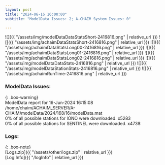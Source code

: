 ```yaml
---
layout: post
title: "2024-06-16 16:00:00"
subtitle: "ModelData Issues: 2; A-CHAIM System Issues: 0"

---
```


![]({{ "/assets/img/modelDataDataStatsShort-2416816.png" | relative_url }})
![]({{ "/assets/img/achaimDataStatsShort-2416816.png" | relative_url }})
![]({{ "/assets/img/achaimDataStatsLong00-2416816.png" | relative_url }})
![]({{ "/assets/img/achaimDataStatsLong01-2416816.png" | relative_url }})
![]({{ "/assets/img/achaimDataStatsLong02-2416816.png" | relative_url }})
![]({{ "/assets/img/modelDataDataStats-2416816.png" | relative_url }})
![]({{ "/assets/img/modelDataStationStats-2416816.png" | relative_url }})
![]({{ "/assets/img/achaimRunTime-2416816.png" | relative_url }})


### ModelData Issues:  
  
{: .box-warning}  
 ModelData report for 16-Jun-2024 16:15:08   
 /home/chaim/ACHAIM_SERVER/A-CHAIM/modelData/2024/168/16/modelData.mat   
 0% of all possible stations for IONO were downloaded. x5283   
 0% of all possible stations for SENTINEL were downloaded. x4738   
  


### Logs:  
  
{: .box-note}  
[Logs.zip]({{ "/assets/other/logs.zip" | relative_url }})  
[Log Info]({{ "/logInfo" | relative_url }})  
